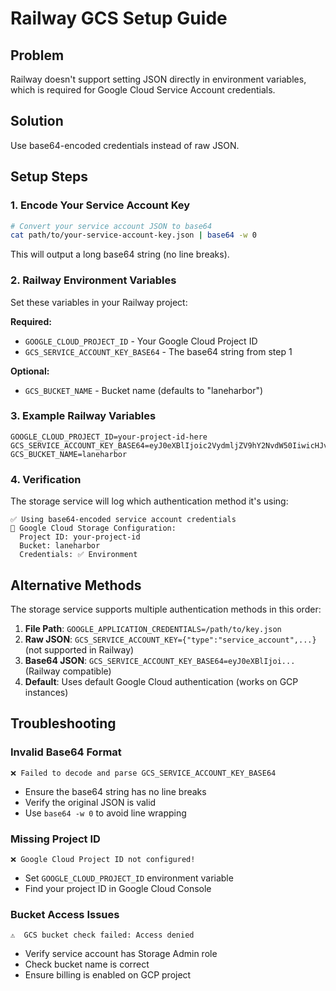 # Railway GCS Setup Guide

## Problem
Railway doesn't support setting JSON directly in environment variables, which is required for Google Cloud Service Account credentials.

## Solution
Use base64-encoded credentials instead of raw JSON.

## Setup Steps

### 1. Encode Your Service Account Key

```bash
# Convert your service account JSON to base64
cat path/to/your-service-account-key.json | base64 -w 0
```

This will output a long base64 string (no line breaks).

### 2. Railway Environment Variables

Set these variables in your Railway project:

**Required:**
- `GOOGLE_CLOUD_PROJECT_ID` - Your Google Cloud Project ID
- `GCS_SERVICE_ACCOUNT_KEY_BASE64` - The base64 string from step 1

**Optional:**
- `GCS_BUCKET_NAME` - Bucket name (defaults to "laneharbor")

### 3. Example Railway Variables

```
GOOGLE_CLOUD_PROJECT_ID=your-project-id-here
GCS_SERVICE_ACCOUNT_KEY_BASE64=eyJ0eXBlIjoic2VydmljZV9hY2NvdW50IiwicHJvamVjdF9pZCI6InlvdXItcHJvamVjdC1pZCIsInByaXZhdGVfa2V5X2lkIjoiYWJjMTIzLi4uIiwicHJpdmF0ZV9rZXkiOi0tLS0tQkVHSU4gUFJJVkFURSBLRVktLS0tLQ==
GCS_BUCKET_NAME=laneharbor
```

### 4. Verification

The storage service will log which authentication method it's using:

```
✅ Using base64-encoded service account credentials
🔧 Google Cloud Storage Configuration:
  Project ID: your-project-id
  Bucket: laneharbor
  Credentials: ✅ Environment
```

## Alternative Methods

The storage service supports multiple authentication methods in this order:

1. **File Path**: `GOOGLE_APPLICATION_CREDENTIALS=/path/to/key.json`
2. **Raw JSON**: `GCS_SERVICE_ACCOUNT_KEY={"type":"service_account",...}` (not supported in Railway)
3. **Base64 JSON**: `GCS_SERVICE_ACCOUNT_KEY_BASE64=eyJ0eXBlIjoi...` (Railway compatible)
4. **Default**: Uses default Google Cloud authentication (works on GCP instances)

## Troubleshooting

### Invalid Base64 Format
```
❌ Failed to decode and parse GCS_SERVICE_ACCOUNT_KEY_BASE64
```
- Ensure the base64 string has no line breaks
- Verify the original JSON is valid
- Use `base64 -w 0` to avoid line wrapping

### Missing Project ID
```
❌ Google Cloud Project ID not configured!
```
- Set `GOOGLE_CLOUD_PROJECT_ID` environment variable
- Find your project ID in Google Cloud Console

### Bucket Access Issues
```
⚠️  GCS bucket check failed: Access denied
```
- Verify service account has Storage Admin role
- Check bucket name is correct
- Ensure billing is enabled on GCP project